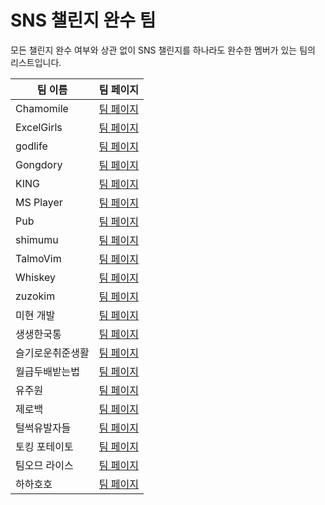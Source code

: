 # SNS 챌린지 완수 팀 #

모든 챌린지 완수 여부와 상관 없이 SNS 챌린지를 하나라도 완수한 멤버가 있는 팀의 리스트입니다.

| 팀 이름 | 팀 페이지 |
| ------- | --------- |
| Chamomile | [팀 페이지](./teams/Chamomile.md) |
| ExcelGirls | [팀 페이지](./teams/ExcelGirls.md) |
| godlife | [팀 페이지](./teams/godlife.md) |
| Gongdory | [팀 페이지](./teams/Gongdory.md) |
| KING | [팀 페이지](./teams/KING.md) |
| MS Player | [팀 페이지](./teams/MS%20Player.md) |
| Pub | [팀 페이지](./teams/Pub.md) |
| shimumu | [팀 페이지](./teams/shimumu.md) |
| TalmoVim | [팀 페이지](./teams/TalmoVim.md) |
| Whiskey | [팀 페이지](./teams/Whiskey.md) |
| zuzokim | [팀 페이지](./teams/zuzokim.md) |
| 미현 개발 | [팀 페이지](./teams/미현%20개발.md) |
| 생생한국통 | [팀 페이지](./teams/생생한국통.md) |
| 슬기로운취준생활 | [팀 페이지](./teams/슬기로운취준생활.md) |
| 월급두배받는법 | [팀 페이지](./teams/월급두배받는법.md) |
| 유주원 | [팀 페이지](./teams/유주원.md) |
| 제로백 | [팀 페이지](./teams/제로백.md) |
| 털썩유발자들 | [팀 페이지](./teams/털썩유발자들.md) |
| 토킹 포테이토 | [팀 페이지](./teams/토킹%20포테이토.md) |
| 팀오므 라이스 | [팀 페이지](./teams/팀오므%20라이스.md) |
| 하하호호 | [팀 페이지](./teams/하하호호.md) |